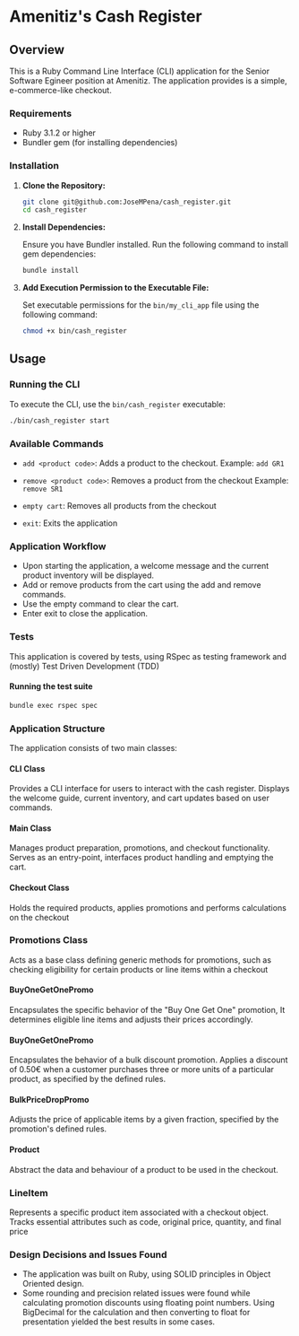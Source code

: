 # Amenitiz's Cash Register

## Overview

This is a Ruby Command Line Interface (CLI) application for the Senior Software Egineer position at Amenitiz. 
The application provides is a simple, e-commerce-like checkout.

### Requirements

- Ruby 3.1.2 or higher
- Bundler gem (for installing dependencies)

### Installation

1. **Clone the Repository:**

    ```bash
    git clone git@github.com:JoseMPena/cash_register.git
    cd cash_register
    ```

2. **Install Dependencies:**

   Ensure you have Bundler installed. Run the following command to install gem dependencies:

    ```bash
    bundle install
    ```

3. **Add Execution Permission to the Executable File:**

   Set executable permissions for the `bin/my_cli_app` file using the following command:

    ```bash
    chmod +x bin/cash_register
    ```

## Usage

### Running the CLI

To execute the CLI, use the `bin/cash_register` executable:

```bash
./bin/cash_register start
```

### Available Commands

- `add <product code>`: Adds a product to the checkout.
  Example: `add GR1`
- `remove <product code>`: Removes a product from the checkout
  Example: `remove SR1`
- `empty cart`: Removes all products from the checkout

- `exit`: Exits the application

### Application Workflow

- Upon starting the application, a welcome message and the current product inventory will be displayed.  
- Add or remove products from the cart using the add and remove commands. 
- Use the empty command to clear the cart. 
- Enter exit to close the application.

### Tests
This application is covered by tests, using RSpec as testing framework and (mostly) Test Driven Development (TDD)

#### Running the test suite
```bash
bundle exec rspec spec
```

### Application Structure
The application consists of two main classes:

#### CLI Class
Provides a CLI interface for users to interact with the cash register.
Displays the welcome guide, current inventory, and cart updates based on user commands.

#### Main Class
Manages product preparation, promotions, and checkout functionality.
Serves as an entry-point, interfaces product handling and emptying the cart.

#### Checkout Class
Holds the required products, applies promotions and performs calculations on the checkout

### Promotions Class
Acts as a base class defining generic methods for promotions, such as checking eligibility 
for certain products or line items within a checkout

#### BuyOneGetOnePromo
Encapsulates the specific behavior of the "Buy One Get One" promotion, 
It determines eligible line items and adjusts their prices accordingly.

#### BuyOneGetOnePromo
Encapsulates the behavior of a bulk discount promotion. Applies a discount of 0.50€ 
when a customer purchases three or more units of a particular product, as specified by the defined rules.

#### BulkPriceDropPromo
Adjusts the price of applicable items by a given fraction, specified by the promotion's defined rules.

#### Product
Abstract the data and behaviour of a product to be used in the checkout.

### LineItem
Represents a specific product item associated with a checkout object.
Tracks essential attributes such as code, original price, quantity, and final price

### Design Decisions and Issues Found
- The application was built on Ruby, using SOLID principles in Object Oriented design.
- Some rounding and precision related issues were found while calculating promotion discounts using floating point numbers.
 Using BigDecimal for the calculation and then converting to float for presentation yielded the best results in some cases.
